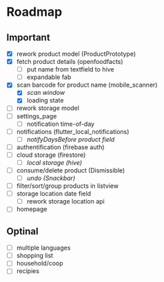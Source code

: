 # Roadmap

## Important

- [x] rework product model (ProductPrototype)
- [x] fetch product details (openfoodfacts)
  - [ ] put name from textfield to hive
  - [ ] expandable fab
- [x] scan barcode for product name (mobile_scanner)
  - [x] _scan window_
  - [x] loading state
- [ ] rework storage model
- [ ] settings_page
  - [ ] notification time-of-day
- [ ] notifications (flutter_local_notifications)
  - [ ] _notifyDaysBefore product field_
- [ ] authentification (firebase auth)
- [ ] cloud storage (firestore)
  - [ ] _local storage (hive)_
- [ ] consume/delete product (Dismissible)
  - [ ] _undo (Snackbar)_
- [ ] filter/sort/group products in listview
- [ ] storage location date field
  - [ ] rework storage location api
- [ ] homepage

## Optinal
- [ ] multiple languages
- [ ] shopping list
- [ ] household/coop
- [ ] recipies
